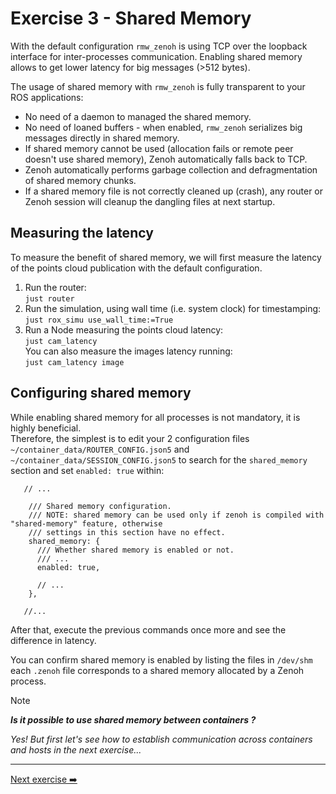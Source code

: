 # Exercise 3 - Shared Memory

With the default configuration `rmw_zenoh` is using TCP over the loopback interface for inter-processes communication. Enabling shared memory allows to get lower latency for big messages (>512 bytes).

The usage of shared memory with `rmw_zenoh` is fully transparent to your ROS applications:

- No need of a daemon to managed the shared memory.
- No need of loaned buffers - when enabled, `rmw_zenoh` serializes big messages directly in shared memory.
- If shared memory cannot be used (allocation fails or remote peer doesn't use shared memory), Zenoh automatically falls back to TCP.
- Zenoh automatically performs garbage collection and defragmentation of shared memory chunks.
- If a shared memory file is not correctly cleaned up (crash), any router or Zenoh session will cleanup the dangling files at next startup.

## Measuring the latency

To measure the benefit of shared memory, we will first measure the latency of the points cloud publication with the default configuration.

1. Run the router:  
   `just router`
2. Run the simulation, using wall time (i.e. system clock) for timestamping:  
   `just rox_simu use_wall_time:=True`
3. Run a Node measuring the points cloud latency:  
   `just cam_latency`  
   You can also measure the images latency running:  
   `just cam_latency image`

## Configuring shared memory

While enabling shared memory for all processes is not mandatory, it is highly beneficial.  
Therefore, the simplest is to edit your 2 configuration files `~/container_data/ROUTER_CONFIG.json5` and `~/container_data/SESSION_CONFIG.json5` to search for the `shared_memory` section and set `enabled: true` within:

```json5
   // ...

    /// Shared memory configuration.
    /// NOTE: shared memory can be used only if zenoh is compiled with "shared-memory" feature, otherwise
    /// settings in this section have no effect.
    shared_memory: {
      /// Whether shared memory is enabled or not.
      /// ...
      enabled: true,

      // ...
    },

   //...
```

After that, execute the previous commands once more and see the difference in latency.

You can confirm shared memory is enabled by listing the files in `/dev/shm` each `.zenoh` file corresponds to a shared memory allocated by a Zenoh process.

> [!Note]
>
> ***Is it possible to use shared memory between containers ?***
>
> *Yes! But first let's see how to establish communication across containers and hosts in the next exercise...*

---
[Next exercise ➡️](ex-4.md)
